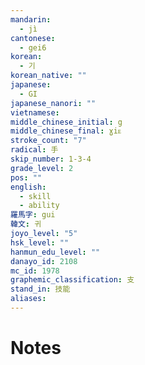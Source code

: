 ```yaml
---
mandarin:
  - jì
cantonese:
  - gei6
korean:
  - 기
korean_native: ""
japanese:
  - GI
japanese_nanori: ""
vietnamese:
middle_chinese_initial: g
middle_chinese_final: ɣiᴇ
stroke_count: "7"
radical: 手
skip_number: 1-3-4
grade_level: 2
pos: ""
english:
  - skill
  - ability
羅馬字: gui
韓文: 귀
joyo_level: "5"
hsk_level: ""
hanmun_edu_level: ""
danayo_id: 2108
mc_id: 1978
graphemic_classification: 支
stand_in: 技能
aliases:
---
```


# Notes

